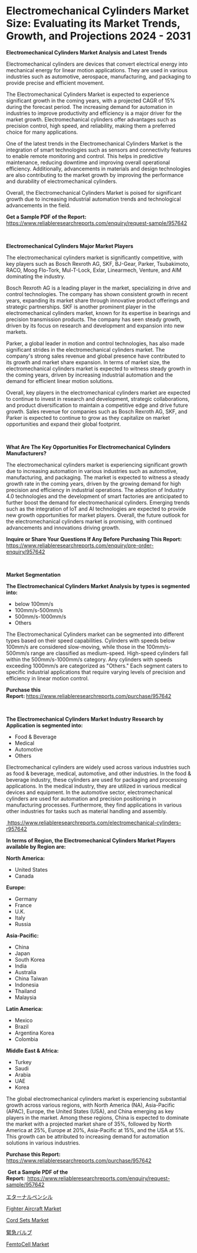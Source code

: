 <p><h1>Electromechanical Cylinders Market Size: Evaluating its Market Trends, Growth, and Projections 2024 - 2031</h1></p><p><strong>Electromechanical Cylinders Market Analysis and Latest Trends</strong></p>
<p><p>Electromechanical cylinders are devices that convert electrical energy into mechanical energy for linear motion applications. They are used in various industries such as automotive, aerospace, manufacturing, and packaging to provide precise and efficient movement.</p><p>The Electromechanical Cylinders Market is expected to experience significant growth in the coming years, with a projected CAGR of 15% during the forecast period. The increasing demand for automation in industries to improve productivity and efficiency is a major driver for the market growth. Electromechanical cylinders offer advantages such as precision control, high speed, and reliability, making them a preferred choice for many applications.</p><p>One of the latest trends in the Electromechanical Cylinders Market is the integration of smart technologies such as sensors and connectivity features to enable remote monitoring and control. This helps in predictive maintenance, reducing downtime and improving overall operational efficiency. Additionally, advancements in materials and design technologies are also contributing to the market growth by improving the performance and durability of electromechanical cylinders.</p><p>Overall, the Electromechanical Cylinders Market is poised for significant growth due to increasing industrial automation trends and technological advancements in the field.</p></p>
<p><strong>Get a Sample PDF of the Report:&nbsp;</strong> <a href="https://www.reliableresearchreports.com/enquiry/request-sample/957642">https://www.reliableresearchreports.com/enquiry/request-sample/957642</a></p>
<p>&nbsp;</p>
<p><strong>Electromechanical Cylinders Major Market Players</strong></p>
<p><p>The electromechanical cylinders market is significantly competitive, with key players such as Bosch Rexroth AG, SKF, BJ-Gear, Parker, Tsubakimoto, RACO, Moog Flo-Tork, Mul-T-Lock, Exlar, Linearmech, Venture, and AIM dominating the industry. </p><p>Bosch Rexroth AG is a leading player in the market, specializing in drive and control technologies. The company has shown consistent growth in recent years, expanding its market share through innovative product offerings and strategic partnerships. SKF is another prominent player in the electromechanical cylinders market, known for its expertise in bearings and precision transmission products. The company has seen steady growth, driven by its focus on research and development and expansion into new markets.</p><p>Parker, a global leader in motion and control technologies, has also made significant strides in the electromechanical cylinders market. The company's strong sales revenue and global presence have contributed to its growth and market share expansion. In terms of market size, the electromechanical cylinders market is expected to witness steady growth in the coming years, driven by increasing industrial automation and the demand for efficient linear motion solutions.</p><p>Overall, key players in the electromechanical cylinders market are expected to continue to invest in research and development, strategic collaborations, and product diversification to maintain a competitive edge and drive future growth. Sales revenue for companies such as Bosch Rexroth AG, SKF, and Parker is expected to continue to grow as they capitalize on market opportunities and expand their global footprint.</p></p>
<p>&nbsp;</p>
<p><strong>What Are The Key Opportunities For Electromechanical Cylinders Manufacturers?</strong></p>
<p><p>The electromechanical cylinders market is experiencing significant growth due to increasing automation in various industries such as automotive, manufacturing, and packaging. The market is expected to witness a steady growth rate in the coming years, driven by the growing demand for high precision and efficiency in industrial operations. The adoption of Industry 4.0 technologies and the development of smart factories are anticipated to further boost the demand for electromechanical cylinders. Emerging trends such as the integration of IoT and AI technologies are expected to provide new growth opportunities for market players. Overall, the future outlook for the electromechanical cylinders market is promising, with continued advancements and innovations driving growth.</p></p>
<p><strong>Inquire or Share Your Questions If Any Before Purchasing This Report:</strong> <a href="https://www.reliableresearchreports.com/enquiry/pre-order-enquiry/957642">https://www.reliableresearchreports.com/enquiry/pre-order-enquiry/957642</a></p>
<p>&nbsp;</p>
<p><strong>Market Segmentation</strong></p>
<p><strong>The Electromechanical Cylinders Market Analysis by types is segmented into:</strong></p>
<p><ul><li>below 100mm/s</li><li>100mm/s-500mm/s</li><li>500mm/s-1000mm/s</li><li>Others</li></ul></p>
<p><p>The Electromechanical Cylinders market can be segmented into different types based on their speed capabilities. Cylinders with speeds below 100mm/s are considered slow-moving, while those in the 100mm/s-500mm/s range are classified as medium-speed. High-speed cylinders fall within the 500mm/s-1000mm/s category. Any cylinders with speeds exceeding 1000mm/s are categorized as "Others." Each segment caters to specific industrial applications that require varying levels of precision and efficiency in linear motion control.</p></p>
<p><strong>Purchase this Report:&nbsp;</strong><a href="https://www.reliableresearchreports.com/purchase/957642">https://www.reliableresearchreports.com/purchase/957642</a></p>
<p>&nbsp;</p>
<p><strong>The Electromechanical Cylinders Market Industry Research by Application is segmented into:</strong></p>
<p><ul><li>Food & Beverage</li><li>Medical</li><li>Automotive</li><li>Others</li></ul></p>
<p><p>Electromechanical cylinders are widely used across various industries such as food & beverage, medical, automotive, and other industries. In the food & beverage industry, these cylinders are used for packaging and processing applications. In the medical industry, they are utilized in various medical devices and equipment. In the automotive sector, electromechanical cylinders are used for automation and precision positioning in manufacturing processes. Furthermore, they find applications in various other industries for tasks such as material handling and assembly.</p></p>
<p><a href="https://www.reliableresearchreports.com/electromechanical-cylinders-r957642">&nbsp;https://www.reliableresearchreports.com/electromechanical-cylinders-r957642</a></p>
<p><strong>In terms of Region, the Electromechanical Cylinders Market Players available by Region are:</strong></p>
<p>
    <p> <strong> North America: </strong>
        <ul>
            <li>United States</li>
            <li>Canada</li>
        </ul>
        </p> 
    <p> <strong> Europe: </strong>
        <ul>
            <li>Germany</li>
            <li>France</li>
            <li>U.K.</li>
            <li>Italy</li>
            <li>Russia</li>
        </ul>
        </p> 
    <p> <strong> Asia-Pacific: </strong>
        <ul>
            <li>China</li>
            <li>Japan</li>
            <li>South Korea</li>
            <li>India</li>
            <li>Australia</li>
            <li>China Taiwan</li>
            <li>Indonesia</li>
            <li>Thailand</li>
            <li>Malaysia</li>
        </ul>
        </p> 
    <p> <strong> Latin America: </strong>
        <ul>
            <li>Mexico</li>
            <li>Brazil</li>
            <li>Argentina Korea</li>
            <li>Colombia</li>
        </ul>
        </p> 
    <p> <strong> Middle East & Africa: </strong>
        <ul>
            <li>Turkey</li>
            <li>Saudi</li>
            <li>Arabia</li>
            <li>UAE</li>
            <li>Korea</li>
        </ul>
    </p>
    </p>
<p><p>The global electromechanical cylinders market is experiencing substantial growth across various regions, with North America (NA), Asia-Pacific (APAC), Europe, the United States (USA), and China emerging as key players in the market. Among these regions, China is expected to dominate the market with a projected market share of 35%, followed by North America at 25%, Europe at 20%, Asia-Pacific at 15%, and the USA at 5%. This growth can be attributed to increasing demand for automation solutions in various industries.</p></p>
<p><strong>Purchase this Report: </strong><a href="https://www.reliableresearchreports.com/purchase/957642">https://www.reliableresearchreports.com/purchase/957642</a></p>
<p>&nbsp;<strong>Get a Sample PDF of the Report:&nbsp;&nbsp;</strong><a href="https://www.reliableresearchreports.com/enquiry/request-sample/957642">https://www.reliableresearchreports.com/enquiry/request-sample/957642</a></p>
<p><strong></strong></p>
<p><p><a href="https://github.com/vtbvgl20191192/Market-Research-Report-List-1/blob/main/250622938924.md">エターナルペンシル</a></p><p><a href="https://github.com/mbisetmhermsr/Market-Research-Report-List-2/blob/main/fighter-aircraft-market.md">Fighter Aircraft Market</a></p><p><a href="https://issuu.com/reportprime-2/docs/cord-sets-market-size-2030.pptx">Cord Sets Market</a></p><p><a href="https://github.com/laurenreichert/Market-Research-Report-List-1/blob/main/428537338925.md">緊急バルブ</a></p><p><a href="https://github.com/zjyglelu/Market-Research-Report-List-2/blob/main/femtocell-market.md">FemtoCell Market</a></p></p>